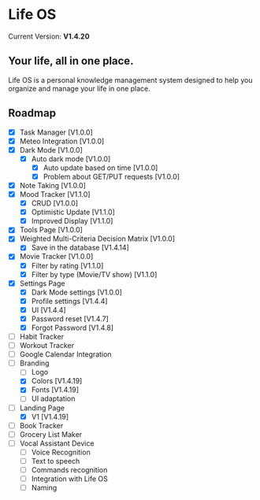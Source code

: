 # Life OS

Current Version: **V1.4.20**

## Your life, all in one place.

Life OS is a personal knowledge management system designed to help you organize and manage your life in one place.

## Roadmap

- [x] Task Manager [V1.0.0]
- [x] Meteo Integration [V1.0.0]
- [x] Dark Mode [V1.0.0]
    - [x] Auto dark mode [V1.0.0]
        - [x] Auto update based on time [V1.0.0]
        - [x] Problem about GET/PUT requests [V1.0.0]
- [x] Note Taking [V1.0.0]
- [x] Mood Tracker [V1.1.0]
    - [x] CRUD [V1.0.0]
    - [x] Optimistic Update [V1.1.0]
    - [x] Improved Display [V1.1.0]
- [x] Tools Page [V1.0.0]
- [x] Weighted Multi-Criteria Decision Matrix [V1.0.0]
    - [x] Save in the database [V1.4.14]
- [x] Movie Tracker [V1.0.0]
    - [x] Filter by rating [V1.1.0]
    - [x] Filter by type (Movie/TV show) [V1.1.0]
- [x] Settings Page
    - [x] Dark Mode settings [V1.0.0]
    - [x] Profile settings [V1.4.4]
    - [x] UI [V1.4.4]
    - [x] Password reset [V1.4.7]
    - [x] Forgot Password [V1.4.8]
- [ ] Habit Tracker
- [ ] Workout Tracker
- [ ] Google Calendar Integration
- [ ] Branding
    - [ ] Logo
    - [x] Colors [V1.4.19]
    - [x] Fonts [V1.4.19]
    - [ ] UI adaptation
- [ ] Landing Page
    - [x] V1 [V1.4.19]
- [ ] Book Tracker
- [ ] Grocery List Maker
- [ ] Vocal Assistant Device
    - [ ] Voice Recognition
    - [ ] Text to speech
    - [ ] Commands recognition
    - [ ] Integration with Life OS
    - [ ] Naming